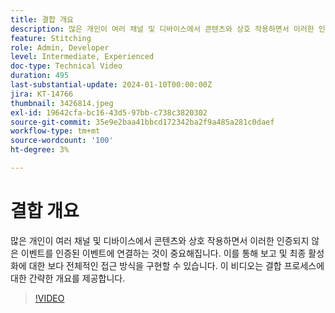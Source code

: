 ```yaml
---
title: 결합 개요
description: 많은 개인이 여러 채널 및 디바이스에서 콘텐츠와 상호 작용하면서 이러한 인증되지 않은 이벤트를 인증된 이벤트에 연결하는 것이 중요해집니다. 이를 통해 보고 및 최종 활성화에 대한 보다 전체적인 접근 방식을 구현할 수 있습니다. 이 비디오는 결합 프로세스에 대한 간략한 개요를 제공합니다.
feature: Stitching
role: Admin, Developer
level: Intermediate, Experienced
doc-type: Technical Video
duration: 495
last-substantial-update: 2024-01-10T00:00:00Z
jira: KT-14766
thumbnail: 3426814.jpeg
exl-id: 19642cfa-bc16-43d5-97bb-c738c3820302
source-git-commit: 35e9e2baa41bbcd172342ba2f9a485a281c0daef
workflow-type: tm+mt
source-wordcount: '100'
ht-degree: 3%

---
```


# 결합 개요

많은 개인이 여러 채널 및 디바이스에서 콘텐츠와 상호 작용하면서 이러한 인증되지 않은 이벤트를 인증된 이벤트에 연결하는 것이 중요해집니다. 이를 통해 보고 및 최종 활성화에 대한 보다 전체적인 접근 방식을 구현할 수 있습니다. 이 비디오는 결합 프로세스에 대한 간략한 개요를 제공합니다.

>[!VIDEO](https://video.tv.adobe.com/v/3426814/?learn=on)
